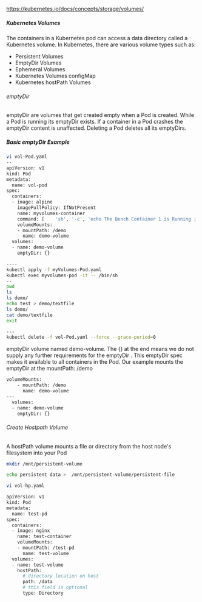 
https://kubernetes.io/docs/concepts/storage/volumes/

##### Kubernetes Volumes

The containers in a Kubernetes pod can access a data directory called a Kubernetes volume.
In Kubernetes, there are various volume types such as:

- Persistent Volumes
- EmptyDir Volumes
- Ephemeral Volumes
- Kubernetes Volumes configMap
- Kubernetes hostPath Volumes

###### emptyDir

emptyDir are volumes that get created empty when a Pod is created. While a Pod is running its emptyDir exists. If a container in a Pod crashes the emptyDir content is unaffected. Deleting a Pod deletes all its emptyDirs.

##### Basic emptyDir Example

``````sh
vi vol-Pod.yaml
--
apiVersion: v1
kind: Pod
metadata:
  name: vol-pod
spec:
  containers:
  - image: alpine
    imagePullPolicy: IfNotPresent
    name: myvolumes-container    
    command: [    'sh', '-c', 'echo The Bench Container 1 is Running ; sleep 3600']    
    volumeMounts:
    - mountPath: /demo
      name: demo-volume
  volumes:
  - name: demo-volume
    emptyDir: {}

----
kubectl apply -f myVolumes-Pod.yaml
kubectl exec myvolumes-pod -it -- /bin/sh
--
pwd
ls
ls demo/
echo test > demo/textfile
ls demo/
cat demo/textfile
exit

---
kubectl delete -f vol-Pod.yaml --force --grace-period=0

``````

emptyDir volume named demo-volume. The {} at the end means we do not supply any further requirements for the emptyDir .
This emptyDir spec makes it available to all containers in the Pod. Our example mounts the emptyDir at the mountPath: /demo
``````sh
volumeMounts:
    - mountPath: /demo
      name: demo-volume
---      
  volumes:
  - name: demo-volume
    emptyDir: {}
``````

###### Create Hostpath Volume
A hostPath volume mounts a file or directory from the host node's filesystem into your Pod

``````sh
mkdir /mnt/persistent-volume

echo persistent data >  /mnt/persistent-volume/persistent-file
``````
``````sh
vi vol-hp.yaml

apiVersion: v1
kind: Pod
metadata:
  name: test-pd
spec:
  containers:
  - image: nginx
    name: test-container
    volumeMounts:
    - mountPath: /test-pd
      name: test-volume
  volumes:
  - name: test-volume
    hostPath:
      # directory location on host
      path: /data
      # this field is optional
      type: Directory

``````
``````sh


``````
